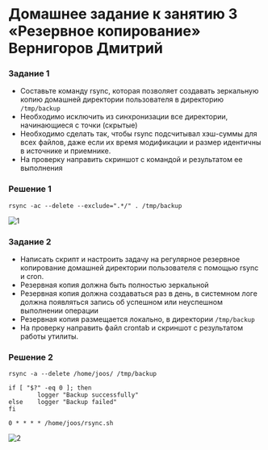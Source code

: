 # Домашнее задание к занятию 3 «Резервное копирование» Вернигоров Дмитрий

### Задание 1
- Составьте команду rsync, которая позволяет создавать зеркальную копию домашней директории пользователя в директорию `/tmp/backup`
- Необходимо исключить из синхронизации все директории, начинающиеся с точки (скрытые)
- Необходимо сделать так, чтобы rsync подсчитывал хэш-суммы для всех файлов, даже если их время модификации и размер идентичны в источнике и приемнике.
- На проверку направить скриншот с командой и результатом ее выполнения

###  Решение 1
```
rsync -ac --delete --exclude=".*/" . /tmp/backup
```
![1](https://github.com/znak72/klaster3/blob/main/1.png)


### Задание 2
- Написать скрипт и настроить задачу на регулярное резервное копирование домашней директории пользователя с помощью rsync и cron.
- Резервная копия должна быть полностью зеркальной
- Резервная копия должна создаваться раз в день, в системном логе должна появляться запись об успешном или неуспешном выполнении операции
- Резервная копия размещается локально, в директории `/tmp/backup`
- На проверку направить файл crontab и скриншот с результатом работы утилиты.

### Решение 2

```
rsync -a --delete /home/joos/ /tmp/backup

if [ "$?" -eq 0 ]; then
        logger "Backup successfully"
else    logger "Backup failed"
fi
```
```
0 * * * * /home/joos/rsync.sh
```

![2](https://github.com/znak72/klaster3/blob/main/2.png)
